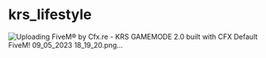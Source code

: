 # krs_lifestyle



![Uploading FiveM® by Cfx.re - KRS GAMEMODE 2.0 built with CFX Default FiveM! 09_05_2023 18_19_20.png…]()
